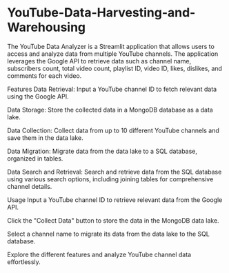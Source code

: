 # YouTube-Data-Harvesting-and-Warehousing
The YouTube Data Analyzer is a Streamlit application that allows users to access and analyze data from multiple YouTube channels. The application leverages the Google API to retrieve data such as channel name, subscribers count, total video count, playlist ID, video ID, likes, dislikes, and comments for each video.

Features
Data Retrieval: Input a YouTube channel ID to fetch relevant data using the Google API.

Data Storage: Store the collected data in a MongoDB database as a data lake.

Data Collection: Collect data from up to 10 different YouTube channels and save them in the data lake.

Data Migration: Migrate data from the data lake to a SQL database, organized in tables.

Data Search and Retrieval: Search and retrieve data from the SQL database using various search options, including joining tables for comprehensive channel details.

Usage
Input a YouTube channel ID to retrieve relevant data from the Google API.

Click the "Collect Data" button to store the data in the MongoDB data lake.

Select a channel name to migrate its data from the data lake to the SQL database.

Explore the different features and analyze YouTube channel data effortlessly.
